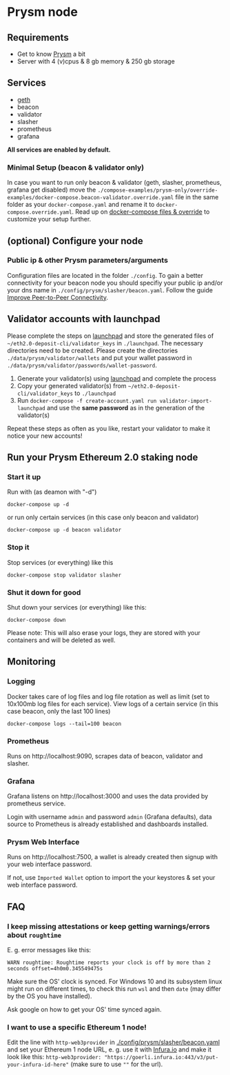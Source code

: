 # Prysm node

## Requirements
* Get to know [Prysm](https://docs.prylabs.network/docs/getting-started/) a bit
* Server with 4 (v)cpus & 8 gb memory & 250 gb storage

## Services
* [geth](https://github.com/ethereum/go-ethereum)
* beacon
* validator
* slasher
* prometheus
* grafana

**All services are enabled by default.**

### Minimal Setup (beacon & validator only)
In case you want to run only beacon & validator (geth, slasher, prometheus, grafana get disabled) move the `./compose-examples/prysm-only/override-examples/docker-compose.beacon-validator.override.yaml` file in the same folder as your `docker-compose.yaml` and rename it to `docker-compose.override.yaml`. Read up on [docker-compose files & override](https://docs.docker.com/compose/extends/#multiple-compose-files) to customize your setup further.

## (optional) Configure your node

### Public ip & other Prysm parameters/arguments
Configuration files are located in the folder `./config`. To gain a better connectivity for your beacon node you should specifiy your public ip and/or your dns name in `./config/prysm/slasher/beacon.yaml`. Follow the guide [Improve Peer-to-Peer Connectivity](https://docs.prylabs.network/docs/prysm-usage/p2p-host-ip/).

## Validator accounts with launchpad
Please complete the steps on [launchpad](https://prater.launchpad.ethereum.org/) and store the generated files of `~/eth2.0-deposit-cli/validator_keys` in `./launchpad`. The necessary directories need to be created. Please create the directories `./data/prysm/validator/wallets` and put your wallet password in `./data/prysm/validator/passwords/wallet-password`.

1. Generate your validator(s) using [launchpad](https://prater.launchpad.ethereum.org/) and complete the process
2. Copy your generated validator(s) from `~/eth2.0-deposit-cli/validator_keys` to `./launchpad`
3. Run `docker-compose -f create-account.yaml run validator-import-launchpad` and use the **same password** as in the generation of the validator(s)

Repeat these steps as often as you like, restart your validator to make it notice your new accounts!

## Run your Prysm Ethereum 2.0 staking node

### Start it up
Run with (as deamon with "-d")
```
docker-compose up -d
```
or run only certain services (in this case only beacon and validator)
```
docker-compose up -d beacon validator
```

### Stop it
Stop services (or everything) like this
```
docker-compose stop validator slasher
```

### Shut it down for good
Shut down your services (or everything) like this:
```
docker-compose down
```
Please note: This will also erase your logs, they are stored with your containers and will be deleted as well.

## Monitoring
### Logging
Docker takes care of log files and log file rotation as well as limit (set to 10x100mb log files for each service).
View logs of a certain service (in this case beacon, only the last 100 lines)
```
docker-compose logs --tail=100 beacon
```

### Prometheus
Runs on http://localhost:9090, scrapes data of beacon, validator and slasher.

### Grafana
Grafana listens on http://localhost:3000 and uses the data provided by prometheus service.

Login with username `admin` and password `admin` (Grafana defaults), data source to Prometheus is already established and dashboards installed.

### Prysm Web Interface
Runs on http://localhost:7500, a wallet is already created then signup with your web interface password.

If not, use `Imported Wallet` option to import the your keystores & set your web interface password.

## FAQ
### I keep missing attestations or keep getting warnings/errors about `roughtime`
E. g. error messages like this:
```
WARN roughtime: Roughtime reports your clock is off by more than 2 seconds offset=4h0m0.345549475s
```
Make sure the OS' clock is synced. For Windows 10 and its subsystem linux might run on different times, to check this run `wsl` and then `date` (may differ by the OS you have installed).

Ask google on how to get your OS' time synced again.

### I want to use a specific Ethereum 1 node!
Edit the line with `http-web3provider` in [./config/prysm/slasher/beacon.yaml](/config/prysm/slasher/beacon.yaml) and set your Ethereum 1 node URL, e. g. use it with [Infura.io](https://infura.io/) and make it look like this: `http-web3provider: "https://goerli.infura.io:443/v3/put-your-infura-id-here"` (make sure to use `""` for the url).
